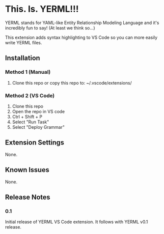 # This. Is. YERML!!!

YERML stands for YAML-like Entity Relationship Modeling Language and it's incredibly fun to say! (At least we think so...)

This extension adds syntax highlighting to VS Code so you can more easily write YERML files.

## Installation

### Method 1 (Manual)

1. Clone this repo or copy this repo to: ~/.vscode/extensions/

### Method 2 (VS Code)

1. Clone this repo
2. Open the repo in VS code
3. Ctrl + Shift + P
4. Select "Run Task"
5. Select "Deploy Grammar"

## Extension Settings

None.
## Known Issues

None.

## Release Notes

### 0.1

Initial release of YERML VS Code extension. It follows with YERML v0.1 release.
